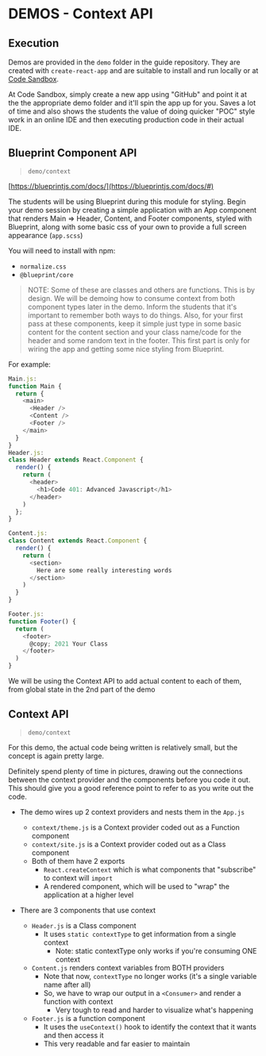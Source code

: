 # DEMOS - Context API

## Execution

Demos are provided in the `demo` folder in the guide repository. They are created with `create-react-app` and are suitable to install and run locally or at [Code Sandbox](http://codesandbox.io).

At Code Sandbox, simply create a new app using "GitHub" and point it at the the appropriate demo folder and it'll spin the app up for you. Saves a lot of time and also shows the students the value of doing quicker "POC" style work in an online IDE and then executing production code in their actual IDE.

## Blueprint Component API

> `demo/context`

[https://blueprintjs.com/docs/](https://blueprintjs.com/docs/#)

The students will be using Blueprint during this module for styling. Begin your demo session by creating a simple application with an App component that renders Main => Header, Content, and Footer components, styled with Blueprint, along with some basic css of your own to provide a full screen appearance (`app.scss`)

You will need to install with npm:

- `normalize.css`
- `@blueprint/core`

> NOTE: Some of these are classes and others are functions. This is by design. We will be demoing how to consume context from both component types later in the demo. Inform the students that it's important to remember both ways to do things. Also, for your first pass at these components, keep it simple just type in some basic content for the content section and your class name/code for the header and some random text in the footer. This first part is only for wiring the app and getting some nice styling from Blueprint.

For example:

```javascript
Main.js:
function Main {
  return {
    <main>
      <Header />
      <Content />
      <Footer />
    </main>
  }
}
Header.js:
class Header extends React.Component {
  render() {
    return (
      <header>
        <h1>Code 401: Advanced Javascript</h1>
      </header>
    )
  };
}

Content.js:
class Content extends React.Component {
  render() {
    return (
      <section>
        Here are some really interesting words
      </section>
    )
  }
}

Footer.js:
function Footer() {
  return (
    <footer>
      @copy; 2021 Your Class
    </footer>
  )
}
```

We will be using the Context API to add actual content to each of them, from global state in the 2nd part of the demo

## Context API

> `demo/context`

For this demo, the actual code being written is relatively small, but the concept is again pretty large.

Definitely spend plenty of time in pictures, drawing out the connections between the context provider and the components before you code it out. This should give you a good reference point to refer to as you write out the code.

- The demo wires up 2 context providers and nests them in the `App.js`
  - `context/theme.js` is a Context provider coded out as a Function component
  - `context/site.js` is a Context provider coded out as a Class component
  - Both of them have 2 exports
    - `React.createContext` which is what components that "subscribe" to context will `import`
    - A rendered component, which will be used to "wrap" the application at a higher level

- There are 3 components that use context
  - `Header.js` is a Class component
    - It uses `static contextType` to get information from a single context
      - Note: static contextType only works if you're consuming ONE context
  - `Content.js` renders context variables from BOTH providers
    - Note that now, `contextType` no longer works (it's a single variable name after all)
    - So, we have to wrap our output in a `<Consumer>` and render a function with context
      - Very tough to read and harder to visualize what's happening
  - `Footer.js` is a function component
    - It uses the `useContext()` hook to identify the context that it wants and then access it
    - This very readable and far easier to maintain
